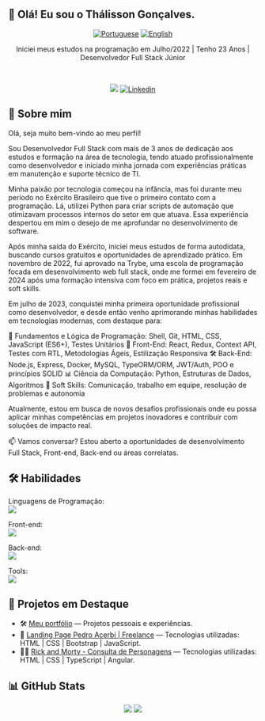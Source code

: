 ## 👋 Olá! Eu sou o Thálisson Gonçalves.

<div align="center">

[![Portuguese](https://flagsapi.com/BR/flat/32.png)](README.md)
[![English](https://flagsapi.com/US/flat/32.png)](README-EN.md)

</div>

<p align="center">
  Iniciei meus estudos na programação em Julho/2022 | Tenho 23 Anos | Desenvolvedor Full Stack Júnior
</p>

<br/>

<p align="center">
    <a href="https://thalisson-goncalves.vercel.app"><img src="https://img.shields.io/badge/Portfolio-%23000000.svg?style=for-the-badge&logo=firefox&logoColor=#FF7139" /></a>
    <a href="https://www.linkedin.com/in/thalissongoncalves/"><img alt="Linkedin" src="https://img.shields.io/badge/linkedin-%230077B5.svg?style=for-the-badge&logo=linkedin&logoColor=white"></a>
</p>

  <h2>🔎 Sobre mim</h2>
  <p>
      Olá, seja muito bem-vindo ao meu perfil!

Sou Desenvolvedor Full Stack com mais de 3 anos de dedicação aos estudos e formação na área de tecnologia, tendo atuado profissionalmente como desenvolvedor e iniciado minha jornada com experiências práticas em manutenção e suporte técnico de TI.

Minha paixão por tecnologia começou na infância, mas foi durante meu período no Exército Brasileiro que tive o primeiro contato com a programação. Lá, utilizei Python para criar scripts de automação que otimizavam processos internos do setor em que atuava. Essa experiência despertou em mim o desejo de me aprofundar no desenvolvimento de software.

Após minha saída do Exército, iniciei meus estudos de forma autodidata, buscando cursos gratuitos e oportunidades de aprendizado prático. Em novembro de 2022, fui aprovado na Trybe, uma escola de programação focada em desenvolvimento web full stack, onde me formei em fevereiro de 2024 após uma formação intensiva com foco em prática, projetos reais e soft skills.

Em julho de 2023, conquistei minha primeira oportunidade profissional como desenvolvedor, e desde então venho aprimorando minhas habilidades em tecnologias modernas, com destaque para:

🧠 Fundamentos e Lógica de Programação: Shell, Git, HTML, CSS, JavaScript (ES6+), Testes Unitários
🎨 Front-End: React, Redux, Context API, Testes com RTL, Metodologias Ágeis, Estilização Responsiva
🛠️ Back-End: Node.js, Express, Docker, MySQL, TypeORM/ORM, JWT/Auth, POO e princípios SOLID
📊 Ciência da Computação: Python, Estruturas de Dados, Algoritmos
💬 Soft Skills: Comunicação, trabalho em equipe, resolução de problemas e autonomia

Atualmente, estou em busca de novos desafios profissionais onde eu possa aplicar minhas competências em projetos inovadores e contribuir com soluções de impacto real.

📫 Vamos conversar? Estou aberto a oportunidades de desenvolvimento Full Stack, Front-end, Back-end ou áreas correlatas.
  </p>
  
  <h2>🛠️ Habilidades</h2>

  <p>
    Linguagens de Programação: <br/>
      <a href="https://skillicons.dev"><img src="https://skillicons.dev/icons?i=js,py,ts" /></a>
  </p>

  <p>
    Front-end: <br/>
      <a href="https://skillicons.dev"><img src="https://skillicons.dev/icons?i=html,css,react,bootstrap" /></a>
  </p>

  <p>
    Back-end: <br/>
      <a href="https://skillicons.dev"><img src="https://skillicons.dev/icons?i=docker,mysql,npm,nodejs" /></a>
  </p>

  <p>
    Tools: <br/>
      <a href="https://skillicons.dev"><img src="https://skillicons.dev/icons?i=vite,git,github,githubactions,vscode,vercel" /></a>
  </p>

## 🚀 Projetos em Destaque

- 🛠️ [Meu portfólio](https://thalisson-goncalves.vercel.app) — Projetos pessoais e experiências.
- 🧔 [Landing Page Pedro Acerbi | Freelance](https://pedro-acerbi-psychology.vercel.app/) — Tecnologias utilizadas: HTML | CSS | Bootstrap | JavaScript.
- 👩‍💻 [Rick and Morty - Consulta de Personagens](https://tg-rick-and-morty.vercel.app/) — Tecnologias utilizadas: HTML | CSS | TypeScript | Angular.

## 📊 GitHub Stats

<div align="center">
  <img src="https://github-readme-stats.vercel.app/api?username=thalissongoncalves&show_icons=true&theme=dracula" />
  <img src="https://github-readme-stats.vercel.app/api/top-langs/?username=thalissongoncalves&layout=compact&theme=dracula" />
</div>
